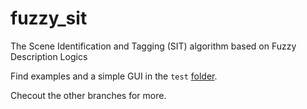 # fuzzy_sit
The Scene Identification and Tagging (SIT) algorithm based on Fuzzy Description Logics


Find examples and a simple GUI in the `test` [folder](https://github.com/EmaroLab/fuzzy_sit/tree/master/src/test/java/it/emarolab/fuzzySIT).

Checout the other branches for more.
